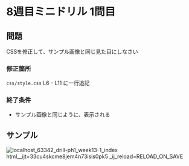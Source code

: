 # 8週目ミニドリル 1問目

## 問題

CSSを修正して、サンプル画像と同じ見た目にしなさい

### 修正箇所
`css/style.css`
L6 - L11 に一行追記


### 終了条件
- サンプル画像と同じように、表示される

## サンプル

![localhost_63342_drill-ph1_week13-1_index html__ijt=33cu4skcme8jem4n73isis0pk5 _ij_reload=RELOAD_ON_SAVE](https://user-images.githubusercontent.com/79675344/183502705-b4aa5bd4-05f8-4c68-a7cc-21197ebfaba1.png)
